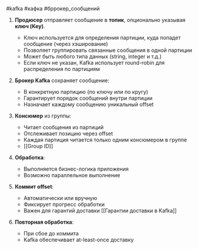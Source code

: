 #kafka #кафка #бррокер_сообщений

1. **Продюсер** отправляет сообщение в **топик**, опционально указывая **ключ (Key)**.
   - Ключ используется для определения партиции, куда попадет сообщение (через хэширование)
   - Позволяет группировать связанные сообщения в одной партиции
   - Может быть любого типа данных (string, integer и т.д.)
   - Если ключ не указан, Kafka использует round-robin для распределения по партициям

2. **Брокер Kafka** сохраняет сообщение:
   - В конкретную партицию (по ключу или по кругу)
   - Гарантирует порядок сообщений внутри партиции
   - Назначает каждому сообщению уникальный offset

3. **Консюмер** из группы:
   - Читает сообщения из партиций
   - Отслеживает позицию через offset
   - Каждая партиция читается только одним консюмером в группе
   - [[Group ID]]

4. **Обработка**:
   - Выполняется бизнес-логика приложения
   - Возможно параллельное выполнение

5. **Коммит offset**:
   - Автоматически или вручную
   - Фиксирует прогресс обработки
   - Важен для гарантий доставки [[Гарантии доставки в Kafka]]

6. **Повторная обработка**:
   - При сбое до коммита
   - Kafka обеспечивает at-least-once доставку
